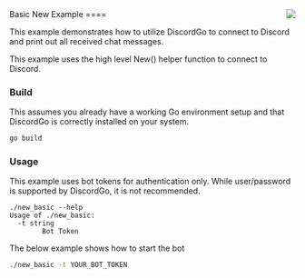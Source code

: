 <img align="right" src="http://bwmarrin.github.io/discordgo/img/discordgo.png">
Basic New Example
====

This example demonstrates how to utilize DiscordGo to connect to Discord
and print out all received chat messages.

This example uses the high level New() helper function to connect to Discord.

### Build

This assumes you already have a working Go environment setup and that
DiscordGo is correctly installed on your system.

```sh
go build
```

### Usage

This example uses bot tokens for authentication only.
While user/password is supported by DiscordGo, it is not recommended.

```
./new_basic --help
Usage of ./new_basic:
  -t string
        Bot Token
```

The below example shows how to start the bot

```sh
./new_basic -t YOUR_BOT_TOKEN
```
